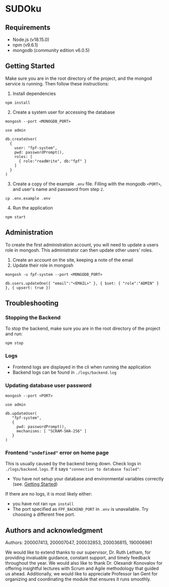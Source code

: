 # SUDOku

## Requirements

- Node.js (v18.15.0)
- npm (v9.6.1)
- mongodb (community edition v6.0.5)

## Getting Started
Make sure you are in the root directory of the project, and the mongod service is running. Then follow these instructions:

1. Install dependencies
```
npm install
```
2. Create a system user for accessing the database
```
mongosh --port <MONOGDB_PORT>
```
```
use admin
```
```
db.createUser(
  {
    user: "fpf-system", 
    pwd: passwordPrompt(), 
    roles: [
      { role:"readWrite", db:"fpf" }
    ]
  }
)
```
3. Create a copy of the example `.env` file. Filling with the mongodb `<PORT>`, and user's name and password from step `2`.
```
cp .env.example .env
```
4. Run the application
```
npm start
```
## Administration
To create the first administration account, you will need to update a users role in mongosh. This administrator can then update other users' roles.
1. Create an account on the site, keeping a note of the email
2. Update their role in mongosh
```
mongosh -u fpf-system --port <MONGODB_PORT>
```
```
db.users.updateOne({ "email":"<EMAIL>" }, { $set: { "role":"ADMIN" } }, { upsert: true })
```

## Troubleshooting
### Stopping the Backend
To stop the backend, make sure you are in the root directory of the project and run:
```
npm stop
```
### Logs
- Frontend logs are displayed in the cli when running the application
- Backend logs can be found in `./logs/backend.log`

### Updating database user password
```
mongosh --port <PORT>
```
```
use admin
```
```
db.updateUser(
   "fpf-system",
   {
     pwd: passwordPrompt(),
     mechanisms: [ "SCRAM-SHA-256" ]
   }
)
```
### Frontend `"undefined"` error on home page
This is usually caused by the backend being down. Check logs in `./logs/backend.logs`. If it says `"connection to database failed"`:
- You have not setup your database and environmental variables correctly (see. [Getting Started](#Getting-Started))

If there are no logs, it is most likely either:
- you have not ran `npm install`
- The port specified as `FPF_BACKEND_PORT` in `.env` is unavailable. Try choosing a different free port.


## Authors and acknowledgment
Authors: 200007413, 200007047, 200032853, 200036815, 190006961

We would like to extend thanks to our supervisor, Dr. Ruth Letham, for providing invaluable guidance, constant support, and timely feedback throughout the year. We would also like to thank Dr. Olexandr Konovalov for offering insightful lectures with Scrum and Agile methodology that guided us ahead. Additionally, we would like to appreciate Professor Ian Gent for organizing and coordinating the module that ensures it runs smoothly.